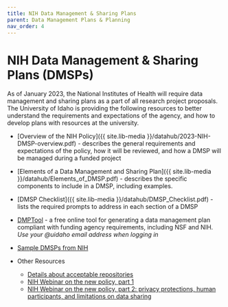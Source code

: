 ```yaml
---
title: NIH Data Management & Sharing Plans
parent: Data Management Plans & Planning
nav_order: 4
---
```


# NIH Data Management & Sharing Plans (DMSPs)

As of January 2023, the National Institutes of Health will require data management and sharing plans as a part of all research project proposals. The University of Idaho is providing the following resources to better understand the requirements and expectations of the agency, and how to develop plans with resources at the university.

- [Overview of the NIH Policy]({{ site.lib-media }}/datahub/2023-NIH-DMSP-overview.pdf) - describes the general requirements and expectations of the policy, how it will be reviewed, and how a DMSP will be managed during a funded project

- [Elements of a Data Management and Sharing Plan]({{ site.lib-media }}/datahub/Elements_of_DMSP.pdf) - describes the specific components to include in a DMSP, including examples.

- [DMSP Checklist]({{ site.lib-media }}/datahub/DMSP_Checklist.pdf) - lists the required prompts to address in each section of a DMSP

- [DMPTool](https://dmptool.org) - a free online tool for generating a data management plan compliant with funding agency requirements, including NSF and NIH. *Use your @uidaho email address when logging in*

- [Sample DMSPs from NIH](https://sharing.nih.gov/data-management-and-sharing-policy/planning-and-budgeting-for-data-management-and-sharing/writing-a-data-management-and-sharing-plan#sample-plans)

- Other Resources
  - [Details about acceptable repositories](https://sharing.nih.gov/data-management-and-sharing-policy/sharing-scientific-data/selecting-a-data-repository)
  - [NIH Webinar on the new policy, part 1](https://youtu.be/CgUpwkngj3g)
  - [NIH Webinar on the new policy, part 2: privacy protections, human participants, and limitations on data sharing](https://youtu.be/dvneZFj_TcY)
